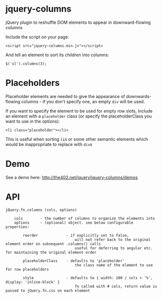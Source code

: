# jquery-columns
jQuery plugin to reshuffle DOM elements to appear in downward-flowing columns

Include the script on your page:
  
    <script src="jquery-columns.min.js"></script>
  
  
And tell an element to sort its children into columns:
  
    $('ul').columns(3);
    
# Placeholders
  

Placeholder elements are needed to give the appearance of downwards-flowing columns - if you don't specify one, an empty `div` will be used.

If you want to specify the element to be used for empty row slots, include an element with a `placeholder` class (or specify the placeholderClass you want to use in the options): 

    <li class="placeholder"></li>
  
This is useful when sorting `li`s or some other semantic elements which would be inappropriate to replace with `div`s
  
# Demo
See a demo here: http://the402.net/jquery/jquery-columns/demos


# API

    
    jQuery.fn.columns (cols, options)
        
        cols        - the number of columns to organize the elements into   
        options     - (optional) object. see below configurable properties:
        
            reorder             - if explicitly set to false, 
                                    will not refer back to the original element order on subsequent .columns() calls
                                    useful for deferring to angular etc. for maintaining the original element order
                                    
            placeholderClass    - defaults to 'placeholder'
                                    the class name of the element to use for row placeholders
            
            style               - defaults to { width: 100 / cols + '%', display: 'inline-block' }
                                    fn called with # cols, return value is passed to jQuery.fn.css on each element
